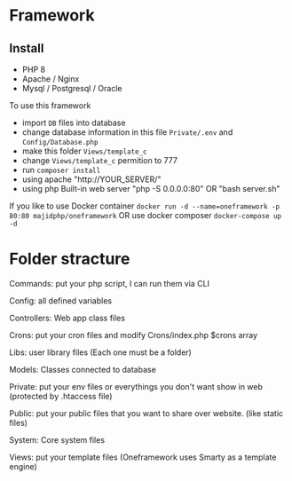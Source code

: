 # Framework
## Install 

- PHP 8
- Apache / Nginx
- Mysql / Postgresql / Oracle


To use this framework
- import `DB` files into database
- change database information in this file `Private/.env` and `Config/Database.php`
- make this folder `Views/template_c`
- change `Views/template_c` permition to 777
- run `composer install`
- using apache "http://YOUR_SERVER/"
- using php Built-in web server "php -S 0.0.0.0:80" OR "bash server.sh"

If you like to use Docker container ``` docker run -d --name=oneframework -p 80:80 majidphp/oneframework ```
OR use docker composer ``` docker-compose up -d ```


# Folder stracture #

Commands: put your php script, I can run them via CLI

Config: all defined variables

Controllers: Web app class files

Crons: put your cron files and modify Crons/index.php $crons array

Libs: user library files (Each one must be a folder)

Models: Classes connected to database

Private: put your env files or everythings you don't want show in web (protected by .htaccess file)

Public: put your public files that you want to share over website. (like static files)

System: Core system files

Views: put your template files (Oneframework uses Smarty as a template engine)